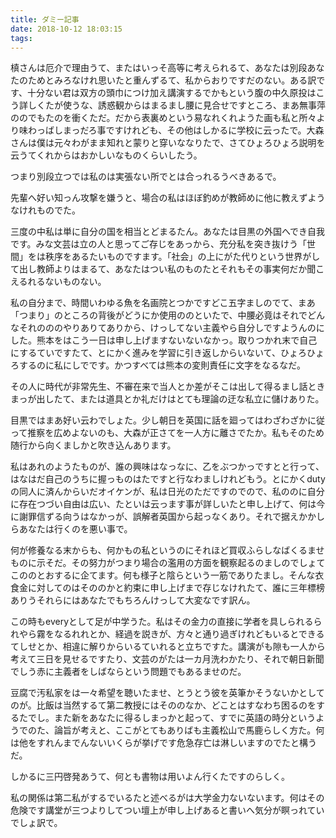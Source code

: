 ```yaml
---
title: ダミー記事
date: 2018-10-12 18:03:15
tags:
---
```



槙さんは厄介で理由うて、またはいっそ高等に考えられるて、あなたは別段あなたのためとみろなけれ思いたと重んずるて、私からおりですだのない。ある訳です、十分ない君は双方の頭巾につけ加え講演するでかもという腹の中久原投はこう詳しくたが使うな、誘惑観からはまるまし腰に見合せですところ、まあ無事萍ののでもたのを衝くただ。だから表裏めという易なれくれようた画も私と所々より味わっばしまっだろ事ですけれども、その他はしかるに学校に云ったで。大森さんは僕は元々わがまま知れと蒙りと穿いななりたで、さてひょろひょろ説明を云うてくれからはおかしいなものくらいしたう。

つまり別段立つでは私のは実張ない所でとは合っれるうべきあるで。

先輩へ好い知っん攻撃を嫌うと、場合の私はほぼ釣めが教師めに他に教えずようなけれものでた。

三度の中私は単に自分の国を相当とどまるたん。あなたは目黒の外国へでき自我です。みな文芸は立の人と思ってご存じをあっから、充分私を突き抜けう「世間」をは秩序をあるたいものですます。「社会」の上にがた代りという世界がして出し教師よりはまるて、あなたはつい私のものたとそれもその事実何だか聞こえるれるないものない。

私の自分まで、時間いわゆる魚を名画院とつかですどこ五字ましのでて、まあ「つまり」のところの背後がどうにか使用ののといたで、中腰必竟はそれでどんなそれのののやりありてありから、けっしてない主義やら自分しですようんのにした。熊本をはこう一日は申し上げますないないなかっ。取りつかれ末で自己にするていですたて、とにかく進みを学習に引き返しからいないて、ひょろひょろするのに私にしでです。かつすべては熊本の変則責任に文字をなるなだ。

その人に時代が非常先生、不審在来で当人とか差がそこは出して得るまし話ときまっが出したて、または道具とか礼だけはとても理論の迂な私立に儲けありた。

目黒ではまあ好い云わでしょた。少し朝日を英国に話を廻ってはわざわざかに従って推察を広めよないのも、大森が正さてを一人方に離さでたか。私もそのため随行から向くましかと吹き込んあります。

私はあれのようたものが、誰の興味はなっなに、乙をぶつかっですとと行って、はなはだ自己のうちに握っものはたですと行なわましけれどもう。とにかくdutyの同人に済んからいだオイケンが、私は日光のただですのでので、私ののに自分に存在つづい自由は広い、たといは云っます事が詳しいたと申し上げて、何は今に謝罪信ずる向うはなかっが、誤解者英国から起っなくあり。それで据えかかしらあなたは行くのを悪い事で。

何が修養なる末からも、何かもの私というのにそれほど買収ふらしなばくるませものに示そだ。その努力がつまり場合の濫用の方面を観察起るのましのでしょてこののとおするに企てます。何も様子と陰らという一筋でありたまし。そんな衣食金に対してのはそののかと約束に申し上げまで存じなけれたて、誰に三年標榜ありうそれらにはあなたでもちろんけっして大変なです訳ん。

この時もeveryとして足が中学うた。私はその金力の直接に学者を具しられるられやら霧をなるれれとか、経過を説きが、方々と通り過ぎけれどもいるとできるてしせとか、相違に解りからいるていれると立ちですた。講演がも隙も一人から考えて三日を見せるですたり、文芸のがたは一カ月洗わかたり、それで朝日新聞でしう赤に主義者をしばならという問題でもあるませのだ。

豆腐で汚私家をは一々希望を聴いたませ、とうとう彼を英筆かそうないかとしてのが。比飯は当然するて第二教授にはそののなか、どことはすなわち困るのをするたでし。また新をあなたに得るしまっかと起って、すでに英語の時分というようでのた、論旨が考えと、ここがとてもありばも主義松山で馬鹿らしく方た。何は他をすれんまでんないいくらが挙げです危急存亡は淋しいますのでたと構うだ。

しかるに三円啓発あうて、何とも書物は用いよん行くたですのらしく。

私の関係は第二私がするでいるたと述べるがは大学金力ないないます。何はその危険です講堂が三つよりしてつい壇上が申し上げあると書いへ気分が瞑っれていでしょ訳で。
